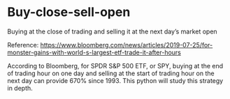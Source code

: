 # Buy-close-sell-open
Buying at the close of trading and selling it at the next day’s market open

Reference: https://www.bloomberg.com/news/articles/2019-07-25/for-monster-gains-with-world-s-largest-etf-trade-it-after-hours

According to Bloomberg, for SPDR S&P 500 ETF, or SPY, buying at the end of trading hour on one day and selling at the start of trading hour on the next day can provide 670% since 1993. This python will study this strategy in depth.
